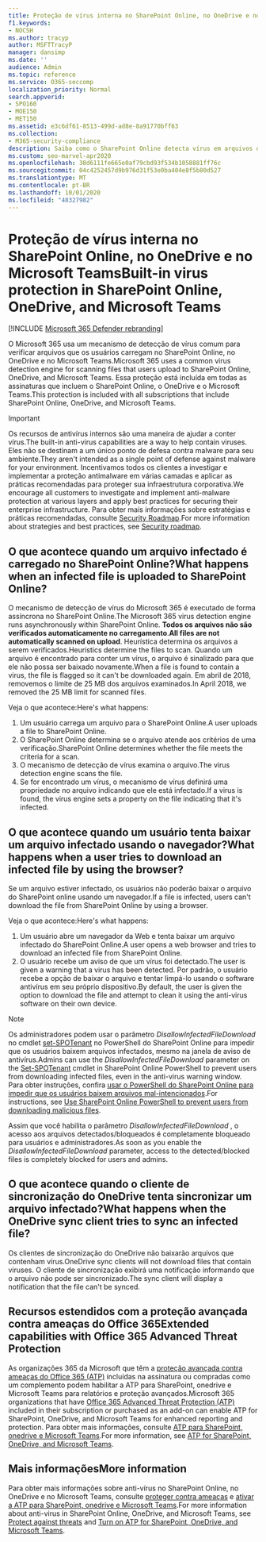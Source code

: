 ```yaml
---
title: Proteção de vírus interna no SharePoint Online, no OneDrive e no Microsoft Teams
f1.keywords:
- NOCSH
ms.author: tracyp
author: MSFTTracyP
manager: dansimp
ms.date: ''
audience: Admin
ms.topic: reference
ms.service: O365-seccomp
localization_priority: Normal
search.appverid:
- SPO160
- MOE150
- MET150
ms.assetid: e3c6df61-8513-499d-ad8e-8a91770bff63
ms.collection:
- M365-security-compliance
description: Saiba como o SharePoint Online detecta vírus em arquivos que os usuários carregam e impedem que os usuários baixem ou sincronizem os arquivos.
ms.custom: seo-marvel-apr2020
ms.openlocfilehash: 38d6111fe665e0af79cbd93f534b1058881ff76c
ms.sourcegitcommit: 04c4252457d9b976d31f53e0ba404e8f5b80d527
ms.translationtype: MT
ms.contentlocale: pt-BR
ms.lasthandoff: 10/01/2020
ms.locfileid: "48327982"
---
```

# <a name="built-in-virus-protection-in-sharepoint-online-onedrive-and-microsoft-teams"></a><span data-ttu-id="588b6-103">Proteção de vírus interna no SharePoint Online, no OneDrive e no Microsoft Teams</span><span class="sxs-lookup"><span data-stu-id="588b6-103">Built-in virus protection in SharePoint Online, OneDrive, and Microsoft Teams</span></span>

[!INCLUDE [Microsoft 365 Defender rebranding](../includes/microsoft-defender-for-office.md)]

<span data-ttu-id="588b6-104">O Microsoft 365 usa um mecanismo de detecção de vírus comum para verificar arquivos que os usuários carregam no SharePoint Online, no OneDrive e no Microsoft Teams.</span><span class="sxs-lookup"><span data-stu-id="588b6-104">Microsoft 365 uses a common virus detection engine for scanning files that users upload to SharePoint Online, OneDrive, and Microsoft Teams.</span></span> <span data-ttu-id="588b6-105">Essa proteção está incluída em todas as assinaturas que incluem o SharePoint Online, o OneDrive e o Microsoft Teams.</span><span class="sxs-lookup"><span data-stu-id="588b6-105">This protection is included with all subscriptions that include SharePoint Online, OneDrive, and Microsoft Teams.</span></span>

> [!IMPORTANT]
> <span data-ttu-id="588b6-106">Os recursos de antivírus internos são uma maneira de ajudar a conter vírus.</span><span class="sxs-lookup"><span data-stu-id="588b6-106">The built-in anti-virus capabilities are a way to help contain viruses.</span></span> <span data-ttu-id="588b6-107">Eles não se destinam a um único ponto de defesa contra malware para seu ambiente.</span><span class="sxs-lookup"><span data-stu-id="588b6-107">They aren't intended as a single point of defense against malware for your environment.</span></span> <span data-ttu-id="588b6-108">Incentivamos todos os clientes a investigar e implementar a proteção antimalware em várias camadas e aplicar as práticas recomendadas para proteger sua infraestrutura corporativa.</span><span class="sxs-lookup"><span data-stu-id="588b6-108">We encourage all customers to investigate and implement anti-malware protection at various layers and apply best practices for securing their enterprise infrastructure.</span></span> <span data-ttu-id="588b6-109">Para obter mais informações sobre estratégias e práticas recomendadas, consulte [Security Roadmap](security-roadmap.md).</span><span class="sxs-lookup"><span data-stu-id="588b6-109">For more information about strategies and best practices, see [Security roadmap](security-roadmap.md).</span></span>

## <a name="what-happens-when-an-infected-file-is-uploaded-to-sharepoint-online"></a><span data-ttu-id="588b6-110">O que acontece quando um arquivo infectado é carregado no SharePoint Online?</span><span class="sxs-lookup"><span data-stu-id="588b6-110">What happens when an infected file is uploaded to SharePoint Online?</span></span>

<span data-ttu-id="588b6-111">O mecanismo de detecção de vírus do Microsoft 365 é executado de forma assíncrona no SharePoint Online.</span><span class="sxs-lookup"><span data-stu-id="588b6-111">The Microsoft 365 virus detection engine runs asynchronously within SharePoint Online.</span></span> <span data-ttu-id="588b6-112">**Todos os arquivos não são verificados automaticamente no carregamento**.</span><span class="sxs-lookup"><span data-stu-id="588b6-112">**All files are not automatically scanned on upload**.</span></span> <span data-ttu-id="588b6-113">Heurística determina os arquivos a serem verificados.</span><span class="sxs-lookup"><span data-stu-id="588b6-113">Heuristics determine the files to scan.</span></span> <span data-ttu-id="588b6-114">Quando um arquivo é encontrado para conter um vírus, o arquivo é sinalizado para que ele não possa ser baixado novamente.</span><span class="sxs-lookup"><span data-stu-id="588b6-114">When a file is found to contain a virus, the file is flagged so it can't be downloaded again.</span></span> <span data-ttu-id="588b6-115">Em abril de 2018, removemos o limite de 25 MB dos arquivos examinados.</span><span class="sxs-lookup"><span data-stu-id="588b6-115">In April 2018, we removed the 25 MB limit for scanned files.</span></span>

<span data-ttu-id="588b6-116">Veja o que acontece:</span><span class="sxs-lookup"><span data-stu-id="588b6-116">Here's what happens:</span></span>

1. <span data-ttu-id="588b6-117">Um usuário carrega um arquivo para o SharePoint Online.</span><span class="sxs-lookup"><span data-stu-id="588b6-117">A user uploads a file to SharePoint Online.</span></span>
2. <span data-ttu-id="588b6-118">O SharePoint Online determina se o arquivo atende aos critérios de uma verificação.</span><span class="sxs-lookup"><span data-stu-id="588b6-118">SharePoint Online determines whether the file meets the criteria for a scan.</span></span>
3. <span data-ttu-id="588b6-119">O mecanismo de detecção de vírus examina o arquivo.</span><span class="sxs-lookup"><span data-stu-id="588b6-119">The virus detection engine scans the file.</span></span>
4. <span data-ttu-id="588b6-120">Se for encontrado um vírus, o mecanismo de vírus definirá uma propriedade no arquivo indicando que ele está infectado.</span><span class="sxs-lookup"><span data-stu-id="588b6-120">If a virus is found, the virus engine sets a property on the file indicating that it's infected.</span></span>

## <a name="what-happens-when-a-user-tries-to-download-an-infected-file-by-using-the-browser"></a><span data-ttu-id="588b6-121">O que acontece quando um usuário tenta baixar um arquivo infectado usando o navegador?</span><span class="sxs-lookup"><span data-stu-id="588b6-121">What happens when a user tries to download an infected file by using the browser?</span></span>

<span data-ttu-id="588b6-122">Se um arquivo estiver infectado, os usuários não poderão baixar o arquivo do SharePoint online usando um navegador.</span><span class="sxs-lookup"><span data-stu-id="588b6-122">If a file is infected, users can't download the file from SharePoint Online by using a browser.</span></span>

<span data-ttu-id="588b6-123">Veja o que acontece:</span><span class="sxs-lookup"><span data-stu-id="588b6-123">Here's what happens:</span></span>

1. <span data-ttu-id="588b6-124">Um usuário abre um navegador da Web e tenta baixar um arquivo infectado do SharePoint Online.</span><span class="sxs-lookup"><span data-stu-id="588b6-124">A user opens a web browser and tries to download an infected file from SharePoint Online.</span></span>
2. <span data-ttu-id="588b6-125">O usuário recebe um aviso de que um vírus foi detectado.</span><span class="sxs-lookup"><span data-stu-id="588b6-125">The user is given a warning that a virus has been detected.</span></span> <span data-ttu-id="588b6-126">Por padrão, o usuário recebe a opção de baixar o arquivo e tentar limpá-lo usando o software antivírus em seu próprio dispositivo.</span><span class="sxs-lookup"><span data-stu-id="588b6-126">By default, the user is given the option to download the file and attempt to clean it using the anti-virus software on their own device.</span></span>

> [!NOTE]
>
> <span data-ttu-id="588b6-127">Os administradores podem usar o parâmetro *DisallowInfectedFileDownload* no cmdlet [set-SPOTenant](https://docs.microsoft.com/powershell/module/sharepoint-online/Set-SPOTenant) no PowerShell do SharePoint Online para impedir que os usuários baixem arquivos infectados, mesmo na janela de aviso de antivírus.</span><span class="sxs-lookup"><span data-stu-id="588b6-127">Admins can use the *DisallowInfectedFileDownload* parameter on the [Set-SPOTenant](https://docs.microsoft.com/powershell/module/sharepoint-online/Set-SPOTenant) cmdlet in SharePoint Online PowerShell to prevent users from downloading infected files, even in the anti-virus warning window.</span></span> <span data-ttu-id="588b6-128">Para obter instruções, confira [usar o PowerShell do SharePoint Online para impedir que os usuários baixem arquivos mal-intencionados](turn-on-atp-for-spo-odb-and-teams.md#step-2-recommended-use-sharepoint-online-powershell-to-prevent-users-from-downloading-malicious-files).</span><span class="sxs-lookup"><span data-stu-id="588b6-128">For instructions, see [Use SharePoint Online PowerShell to prevent users from downloading malicious files](turn-on-atp-for-spo-odb-and-teams.md#step-2-recommended-use-sharepoint-online-powershell-to-prevent-users-from-downloading-malicious-files).</span></span>
>
> <span data-ttu-id="588b6-129">Assim que você habilita o parâmetro *DisallowInfectedFileDownload* , o acesso aos arquivos detectados/bloqueados é completamente bloqueado para usuários e administradores.</span><span class="sxs-lookup"><span data-stu-id="588b6-129">As soon as you enable the *DisallowInfectedFileDownload* parameter, access to the detected/blocked files is completely blocked for users and admins.</span></span>

## <a name="what-happens-when-the-onedrive-sync-client-tries-to-sync-an-infected-file"></a><span data-ttu-id="588b6-130">O que acontece quando o cliente de sincronização do OneDrive tenta sincronizar um arquivo infectado?</span><span class="sxs-lookup"><span data-stu-id="588b6-130">What happens when the OneDrive sync client tries to sync an infected file?</span></span>

<span data-ttu-id="588b6-131">Os clientes de sincronização do OneDrive não baixarão arquivos que contenham vírus.</span><span class="sxs-lookup"><span data-stu-id="588b6-131">OneDrive sync clients will not download files that contain viruses.</span></span> <span data-ttu-id="588b6-132">O cliente de sincronização exibirá uma notificação informando que o arquivo não pode ser sincronizado.</span><span class="sxs-lookup"><span data-stu-id="588b6-132">The sync client will display a notification that the file can't be synced.</span></span>

## <a name="extended-capabilities-with-office-365-advanced-threat-protection"></a><span data-ttu-id="588b6-133">Recursos estendidos com a proteção avançada contra ameaças do Office 365</span><span class="sxs-lookup"><span data-stu-id="588b6-133">Extended capabilities with Office 365 Advanced Threat Protection</span></span>

<span data-ttu-id="588b6-134">As organizações 365 da Microsoft que têm a [proteção avançada contra ameaças do Office 365 (ATP)](office-365-atp.md) incluídas na assinatura ou compradas como um complemento podem habilitar a ATP para SharePoint, onedrive e Microsoft Teams para relatórios e proteção avançados.</span><span class="sxs-lookup"><span data-stu-id="588b6-134">Microsoft 365 organizations that have [Office 365 Advanced Threat Protection (ATP)](office-365-atp.md) included in their subscription or purchased as an add-on can enable ATP for SharePoint, OneDrive, and Microsoft Teams for enhanced reporting and protection.</span></span> <span data-ttu-id="588b6-135">Para obter mais informações, consulte [ATP para SharePoint, onedrive e Microsoft Teams](atp-for-spo-odb-and-teams.md).</span><span class="sxs-lookup"><span data-stu-id="588b6-135">For more information, see [ATP for SharePoint, OneDrive, and Microsoft Teams](atp-for-spo-odb-and-teams.md).</span></span>

## <a name="more-information"></a><span data-ttu-id="588b6-136">Mais informações</span><span class="sxs-lookup"><span data-stu-id="588b6-136">More information</span></span>

<span data-ttu-id="588b6-137">Para obter mais informações sobre anti-vírus no SharePoint Online, no OneDrive e no Microsoft Teams, consulte [proteger contra ameaças](protect-against-threats.md) e [ativar a ATP para SharePoint, onedrive e Microsoft Teams](turn-on-atp-for-spo-odb-and-teams.md).</span><span class="sxs-lookup"><span data-stu-id="588b6-137">For more information about anti-virus in SharePoint Online, OneDrive, and Microsoft Teams, see [Protect against threats](protect-against-threats.md) and [Turn on ATP for SharePoint, OneDrive, and Microsoft Teams](turn-on-atp-for-spo-odb-and-teams.md).</span></span>
